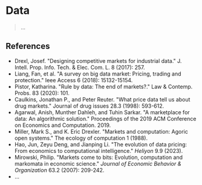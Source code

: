 # Data

> …

## References

- Drexl, Josef. "Designing competitive markets for industrial data." J. Intell. Prop. Info. Tech. & Elec. Com. L. 8 (2017): 257.
- Liang, Fan, et al. "A survey on big data market: Pricing, trading and protection." Ieee Access 6 (2018): 15132-15154.
- Pistor, Katharina. "Rule by data: The end of markets?." Law & Contemp. Probs. 83 (2020): 101.
- Caulkins, Jonathan P., and Peter Reuter. "What price data tell us about drug markets." Journal of drug issues 28.3 (1998): 593-612.
- Agarwal, Anish, Munther Dahleh, and Tuhin Sarkar. "A marketplace for data: An algorithmic solution." Proceedings of the 2019 ACM Conference on Economics and Computation. 2019.
- Miller, Mark S., and K. Eric Drexler. "Markets and computation: Agoric open systems." The ecology of computation 1 (1988).
- Hao, Jun, Zeyu Deng, and Jianping Li. "The evolution of data pricing: From economics to computational intelligence." *Heliyon* 9.9 (2023).
- Mirowski, Philip. "Markets come to bits: Evolution, computation and markomata in economic science." *Journal of Economic Behavior & Organization* 63.2 (2007): 209-242.
- …
